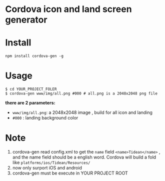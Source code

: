 # Cordova icon and land screen generator

# Install 

```
npm install cordova-gen -g
```

# Usage

```
$ cd YOUR_PROJECT_FOLER
$ cordova-gen www/img/all.png #000 # all.png is a 2048x2048 png file
```

**there are 2 parameters:**

- `www/img/all.png`: a 2048x2048 image , build for all icon and landing 
- `#000` : landing background color

# Note

1. cordova-gen read config.xml to get the `name` field `<name>Tidean</name>` , and the name field should be a english word. Cordova will build a fold like `platforms/ios/Tidean/Resources/`
2. now only surport iOS and android
3. cordova-gen must be execute in YOUR PROJECT ROOT

